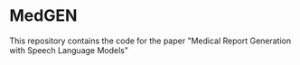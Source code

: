 # MedGEN
This repository contains the code for the paper "Medical Report Generation with Speech Language Models"
